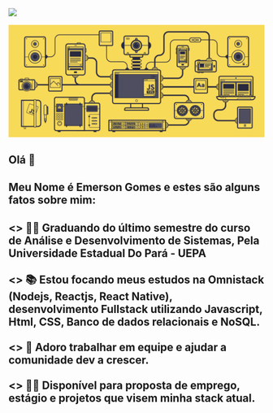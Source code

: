 
 <a href="https://www.linkedin.com/in/emerson-gomes-rebolsas-949283166/" target="_blank"> <img src="https://user-images.githubusercontent.com/37448340/87267194-5a2c8c80-c49d-11ea-95a5-993860580961.png"/> </a>
 
 <img src="https://github.com/EmersonGomes21/EmersonGomes21/blob/master/javascript.gif" width="900"/>

##  Olá 🖖
  <h2> Meu Nome é Emerson Gomes e estes são alguns fatos sobre mim: <h2>
<> 👨‍🎓 Graduando do último semestre do curso de Análise e Desenvolvimento de Sistemas, Pela Universidade Estadual Do Pará - UEPA</br></br>
<> 📚 Estou focando meus estudos na Omnistack (Nodejs, Reactjs, React Native), desenvolvimento Fullstack utilizando <b>Javascript</b>, Html, CSS, Banco de dados relacionais e NoSQL. </br></br>
<> 🤝 Adoro trabalhar em equipe e ajudar a comunidade dev a crescer.<br/> <br/>
<> 🙋‍♂ Disponível para proposta de emprego, estágio e projetos que visem minha stack atual. 

